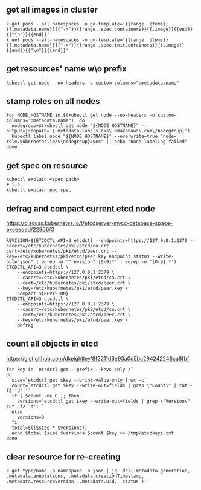 ## get all images in cluster
```
k get pods --all-namespaces -o go-template='{{range .items}}{{.metadata.name}}{{"->"}}{{range .spec.containers}}{{.image}}{{end}}{{"\n"}}{{end}}' 
k get pods --all-namespaces -o go-template='{{range .items}}{{.metadata.name}}{{"->"}}{{range .spec.initContainers}}{{.image}}{{end}}{{"\n"}}{{end}}' 
```

## get resources' name w\o prefix
```
kubectl get node --no-headers -o custom-columns=":metadata.name"
```

## stamp roles on all nodes
```
for NODE_HOSTNAME in $(kubectl get node --no-headers -o custom-columns=":metadata.name"); do
  nodegroup=$(kubectl get node "${NODE_HOSTNAME}" --output=jsonpath='{.metadata.labels.eks\.amazonaws\.com\/nodegroup}')
  kubectl label node "${NODE_HOSTNAME}" --overwrite=true "node-role.kubernetes.io/${nodegroup}=yes" || echo "node labeling failed"
done
```

## get spec on resource
```
kubectl explain <spec path>
# i.e.
kubectl explain pod.spec
```


## defrag and compact current etcd node
https://discuss.kubernetes.io/t/etcdserver-mvcc-database-space-exceeded/22806/3  

```
REVISION=$(ETCDCTL_API=3 etcdctl --endpoints=https://127.0.0.1:2379 --cacert=/etc/kubernetes/pki/etcd/ca.crt --cert=/etc/kubernetes/pki/etcd/peer.crt --key=/etc/kubernetes/pki/etcd/peer.key endpoint status --write-out="json" | egrep -o '"revision":[0-9]*' | egrep -o '[0-9].*')
ETCDCTL_API=3 etcdctl \
	--endpoints=https://127.0.0.1:2379 \
	--cacert=/etc/kubernetes/pki/etcd/ca.crt \
	--cert=/etc/kubernetes/pki/etcd/peer.crt \
	--key=/etc/kubernetes/pki/etcd/peer.key \
	compact ${REVISION}
ETCDCTL_API=3 etcdctl \
	--endpoints=https://127.0.0.1:2379 \
	--cacert=/etc/kubernetes/pki/etcd/ca.crt \
	--cert=/etc/kubernetes/pki/etcd/peer.crt \
	--key=/etc/kubernetes/pki/etcd/peer.key \
	defrag
```

## count all objects in etcd
https://gist.github.com/dkeightley/8f2211d6e93a0d5bc294242248ca8fbf
```
for key in `etcdctl get --prefix --keys-only /`
do
  size=`etcdctl get $key --print-value-only | wc -c`
  count=`etcdctl get $key --write-out=fields | grep \"Count\" | cut -f2 -d':'`
  if [ $count -ne 0 ]; then
    versions=`etcdctl get $key --write-out=fields | grep \"Version\" | cut -f2 -d':'`
  else
    versions=0
  fi
  total=$(($size * $versions))
  echo $total $size $versions $count $key >> /tmp/etcdkeys.txt
done
```


## clear resource for re-creating 
```
k get type/name -n namespace -o json | jq 'del(.metadata.generation, .metadata.annotations, .metadata.creationTimestamp, .metadata.resourceVersion, .metadata.uid, .status )'
```
